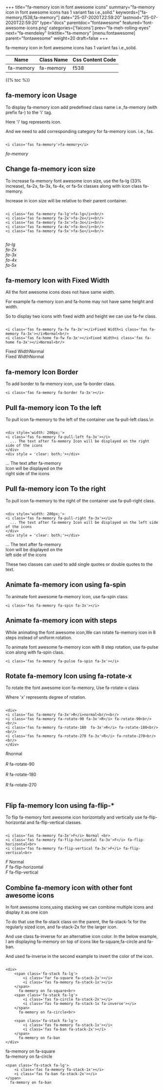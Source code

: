 +++
title="fa-memory icon in font awesome icons"
summary="fa-memory icon in font awesome icons has 1 variant fas i.e.,solid."
keywords=["fa-memory,f538,fa-memory"]
date="25-07-2020T22:59:20"
lastmod="25-07-2020T22:59:20"
type="docs"
parentdoc="fontawesome"
featured='font-awesome-icons.png'
categories=['faicons']
prev="fa-meh-rolling-eyes"
next="fa-mendeley"
linktitle="fa-memory"
[menu.fontawesome]
parent="fontawesome"
weight=20
draft=false
+++


fa-memory icon in font awesome icons has 1 variant fas i.e.,solid.

<div class='table-responsive'><table class='table'><thead><tr><th>Name</th><th>Class Name</th><th>Css Content Code</th></tr></thead><tbody><tr><td>fa-memory</td><td>fa-memory</td><td>f538</td></tr></tbody></table></div>


{{% toc %}}


## fa-memory icon Usage

To display fa-memory icon add predefined class name i.e.,fa-memory (with prefix fa-) to the 'i' tag.

Here 'i' tag represents icon.

And we need to add corresponding category for fa-memory icon. i.e., fas.


```

<i class='fas fa-memory'>fa-memory</i>
```

<i class='fas fa-memory'>fa-memory</i>




## Change fa-memory icon size
To increase fa-memory font awesome icon size, use the fa-lg (33% increase), fa-2x, fa-3x, fa-4x, or fa-5x classes along with icon class fa-memory.

Increase in icon size will be relative to their parent container. 

```

<i class='fas fa-memory fa-lg'>fa-lg</i><br/>
<i class='fas fa-memory fa-2x'>fa-2x</i><br/>
<i class='fas fa-memory fa-3x'>fa-3x</i><br/>
<i class='fas fa-memory fa-4x'>fa-4x</i><br/>
<i class='fas fa-memory fa-5x'>fa-5x</i><br/>
            
```

<i class='fas fa-memory fa-lg'>fa-lg</i><br/>
<i class='fas fa-memory fa-2x'>fa-2x</i><br/>
<i class='fas fa-memory fa-3x'>fa-3x</i><br/>
<i class='fas fa-memory fa-4x'>fa-4x</i><br/>
<i class='fas fa-memory fa-5x'>fa-5x</i><br/>
            



## fa-memory Icon with Fixed Width 

All the font awesome icons does not have same width.

For example fa-memory icon and fa-home may not have same height and width.

So to display two icons with fixed width and height we can use fa-fw class.


```

<i class='fas fa-memory fa-fw fa-3x'></i>Fixed Width<i class='fas fa-memory fa-3x'></i>Normal<br/>
<i class='fas fa-home fa-fw fa-3x'></i>Fixed Width<i class='fas fa-home fa-3x'></i>Normal<br/>
```

<i class='fas fa-memory fa-fw fa-3x'></i>Fixed Width<i class='fas fa-memory fa-3x'></i>Normal<br/>
<i class='fas fa-home fa-fw fa-3x'></i>Fixed Width<i class='fas fa-home fa-3x'></i>Normal<br/>



## fa-memory Icon Border 

To add border to fa-memory icon, use fa-border class.


```
<i class='fas fa-memory fa-border fa-3x'></i>

```
<i class='fas fa-memory fa-border fa-3x'></i>





## Pull fa-memory icon To the left

To pull icon fa-memory to the left of the container use fa-pull-left class.\n

```

<div style='width: 200px;'>
<i class='fas fa-memory fa-pull-left fa-3x'></i>
  ... The text after fa-memory Icon will be displayed on the right side of the icons
</div>
<div style = 'clear: both;'></div>
```

<div style='width: 200px;'>
<i class='fas fa-memory fa-pull-left fa-3x'></i>
  ... The text after fa-memory Icon will be displayed on the right side of the icons
</div>
<div style = 'clear: both;'></div>




## Pull fa-memory icon To the right
To pull icon fa-memory to the right of the container use fa-pull-right class.

```

<div style='width: 200px;'>
<i class='fas fa-memory fa-pull-right fa-3x'></i>
  ... The text after fa-memory Icon will be displayed on the left side of the icons
</div>
<div style = 'clear: both;'></div>
```

<div style='width: 200px;'>
<i class='fas fa-memory fa-pull-right fa-3x'></i>
  ... The text after fa-memory Icon will be displayed on the left side of the icons
</div>
<div style = 'clear: both;'></div>

These two classes can used to add single quotes or double quotes to the text.


## Animate fa-memory icon using fa-spin
To animate font awesome fa-memory icon, use fa-spin class.

```
<i class='fas fa-memory fa-spin fa-3x'></i>
```
<i class='fas fa-memory fa-spin fa-3x'></i>




## Animate fa-memory icon with steps
While animating the font awesome icon,We can rotate fa-memory icon in 8 steps instead of uniform rotation.

To animate font awesome fa-memory icon with 8 step rotation, use fa-pulse icon along with fa-spin class.


```
<i class='fas fa-memory fa-pulse fa-spin fa-3x'></i>

```
<i class='fas fa-memory fa-pulse fa-spin fa-3x'></i>





## Rotate fa-memory Icon using fa-rotate-x
To rotate the font awesome icon fa-memory, Use fa-rotate-x class

Where 'x' represents degree of rotation.


```

<div>
<i class='fas fa-memory fa-3x'>R</i>normal<br/><br/>
<i class='fas fa-memory fa-rotate-90 fa-3x'>R</i> fa-rotate-90<br/><br/> 
<i class='fas fa-memory fa-rotate-180  fa-3x'>R</i> fa-rotate-180<br/><br/> 
<i class='fas fa-memory fa-rotate-270 fa-3x'>R</i> fa-rotate-270<br/><br/>
</div>
```

<div>
<i class='fas fa-memory fa-3x'>R</i>normal<br/><br/>
<i class='fas fa-memory fa-rotate-90 fa-3x'>R</i> fa-rotate-90<br/><br/> 
<i class='fas fa-memory fa-rotate-180  fa-3x'>R</i> fa-rotate-180<br/><br/> 
<i class='fas fa-memory fa-rotate-270 fa-3x'>R</i> fa-rotate-270<br/><br/>
</div>




## Flip fa-memory Icon using fa-flip-*
To flip fa-memory font awesome icon horizontally and vertically use fa-flip-horizontal and fa-flip-vertical classes. 

```

<i class='fas fa-memory fa-3x'>F</i> Normal <br>
<i class='fas fa-memory fa-flip-horizontal fa-3x'>F</i> fa-flip-horizontal<br>
<i class='fas fa-memory fa-flip-vertical fa-3x'>F</i> fa-flip-vertical<br>
```

<i class='fas fa-memory fa-3x'>F</i> Normal <br>
<i class='fas fa-memory fa-flip-horizontal fa-3x'>F</i> fa-flip-horizontal<br>
<i class='fas fa-memory fa-flip-vertical fa-3x'>F</i> fa-flip-vertical<br>




## Combine fa-memory icon with other font awesome icons
In font awesome icons,using stacking we can combine multiple icons and display it as one icon 

To do that use the fa-stack class on the parent, the fa-stack-1x for the regularly sized icon, and fa-stack-2x for the larger icon.

And use class fa-inverse for an alternative icon color. 
In the below example, I am displaying fa-memory on top of icons like fa-square,fa-circle and fa-ban.

And used fa-inverse in the second example to invert the color of the icon.

```

<div>
    <span class='fa-stack fa-lg'>
        <i class='far fa-square fa-stack-2x'></i>
        <i class='fas fa-memory fa-stack-1x'></i>
    </span>
      fa-memory on fa-square<br>
    <span class='fa-stack fa-lg'>
        <i class='fas fa-circle fa-stack-2x'></i>
        <i class='fas fa-memory fa-stack-1x fa-inverse'></i>
    </span>
      fa-memory on fa-circle<br>

    <span class='fa-stack fa-lg'>
        <i class='fas fa-memory fa-stack-1x'></i>
        <i class='fas fa-ban fa-stack-2x'></i>
    </span>
      fa-memory on fa-ban
</div>
```

<div>
    <span class='fa-stack fa-lg'>
        <i class='far fa-square fa-stack-2x'></i>
        <i class='fas fa-memory fa-stack-1x'></i>
    </span>
      fa-memory on fa-square<br>
    <span class='fa-stack fa-lg'>
        <i class='fas fa-circle fa-stack-2x'></i>
        <i class='fas fa-memory fa-stack-1x fa-inverse'></i>
    </span>
      fa-memory on fa-circle<br>

    <span class='fa-stack fa-lg'>
        <i class='fas fa-memory fa-stack-1x'></i>
        <i class='fas fa-ban fa-stack-2x'></i>
    </span>
      fa-memory on fa-ban
</div>






